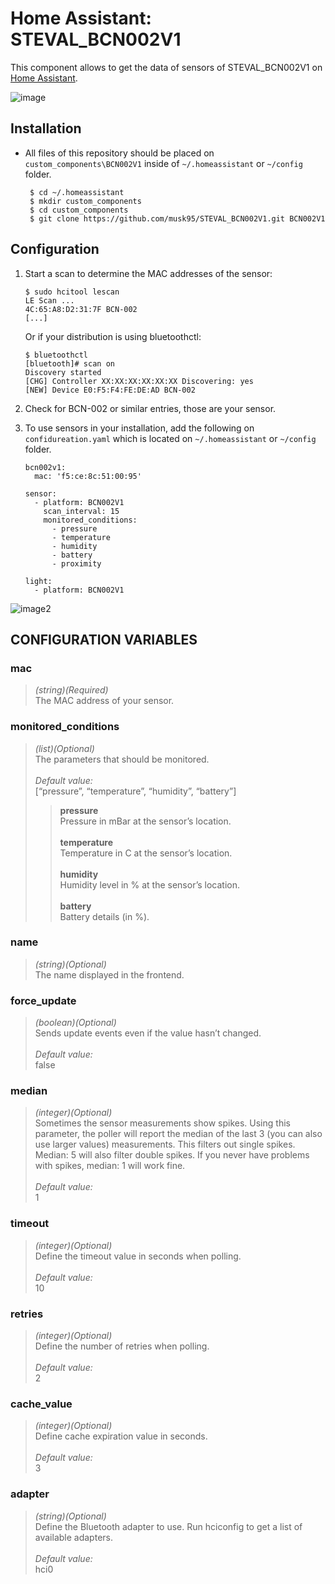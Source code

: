# Home Assistant: STEVAL_BCN002V1
This component allows to get the data of sensors of STEVAL_BCN002V1 on [Home Assistant][hass].

![image](https://user-images.githubusercontent.com/11463289/68007850-4438bc00-fcc0-11e9-9695-32c8a53a86ee.png)

## Installation

* All files of this repository should be placed on `custom_components\BCN002V1` inside of `~/.homeassistant` or `~/config` folder. 

       $ cd ~/.homeassistant
       $ mkdir custom_components
       $ cd custom_components
       $ git clone https://github.com/musk95/STEVAL_BCN002V1.git BCN002V1

## Configuration
1. Start a scan to determine the MAC addresses of the sensor:

       $ sudo hcitool lescan
       LE Scan ...
       4C:65:A8:D2:31:7F BCN-002
       [...]

   Or if your distribution is using bluetoothctl:
  
       $ bluetoothctl
       [bluetooth]# scan on
       Discovery started
       [CHG] Controller XX:XX:XX:XX:XX:XX Discovering: yes
       [NEW] Device E0:F5:F4:FE:DE:AD BCN-002
  
2. Check for BCN-002 or similar entries, those are your sensor.

3. To use sensors in your installation, add the following on `confidureation.yaml` which is located on `~/.homeassistant` or `~/config` folder.

       bcn002v1:
         mac: 'f5:ce:8c:51:00:95'

       sensor:
         - platform: BCN002V1
           scan_interval: 15
           monitored_conditions:
             - pressure
             - temperature
             - humidity
             - battery
             - proximity
        
       light:
         - platform: BCN002V1

![image2](https://user-images.githubusercontent.com/11463289/69224236-88ccbe80-0bbf-11ea-85cb-607900e624c1.png)

## CONFIGURATION VARIABLES
### mac
>*(string)(Required)*<br>
The MAC address of your sensor.

### monitored_conditions
>*(list)(Optional)*<br>
The parameters that should be monitored.<br><br>
>*Default value:*<br>
[“pressure”, “temperature”, “humidity”, “battery”]<br>
>>**pressure**<br>
Pressure in mBar at the sensor’s location.<br><br>
>**temperature**<br>
Temperature in C at the sensor’s location.<br><br>
>**humidity**<br>
Humidity level in % at the sensor’s location.<br><br>
>**battery**<br>
Battery details (in %).<br>

### name
>*(string)(Optional)*<br>
The name displayed in the frontend.

### force_update
>*(boolean)(Optional)*<br>
Sends update events even if the value hasn’t changed.<br><br>
>*Default value:*<br>
false

### median
>*(integer)(Optional)*<br>
Sometimes the sensor measurements show spikes. Using this parameter, the poller will report the median of the last 3 (you can also use larger values) measurements. This filters out single spikes. Median: 5 will also filter double spikes. If you never have problems with spikes, median: 1 will work fine.<br><br>
>*Default value:*<br>
1

### timeout
>*(integer)(Optional)*<br>
Define the timeout value in seconds when polling.<br><br>
>*Default value:*<br>
10

### retries
>*(integer)(Optional)*<br>
Define the number of retries when polling.<br><br>
>*Default value:*<br>
2

### cache_value
>*(integer)(Optional)*<br>
Define cache expiration value in seconds.<br><br>
>*Default value:*<br>
3

### adapter
>*(string)(Optional)*<br>
Define the Bluetooth adapter to use. Run hciconfig to get a list of available adapters.<br><br>
>*Default value:*<br>
hci0

[hass]: https://home-assistant.io
